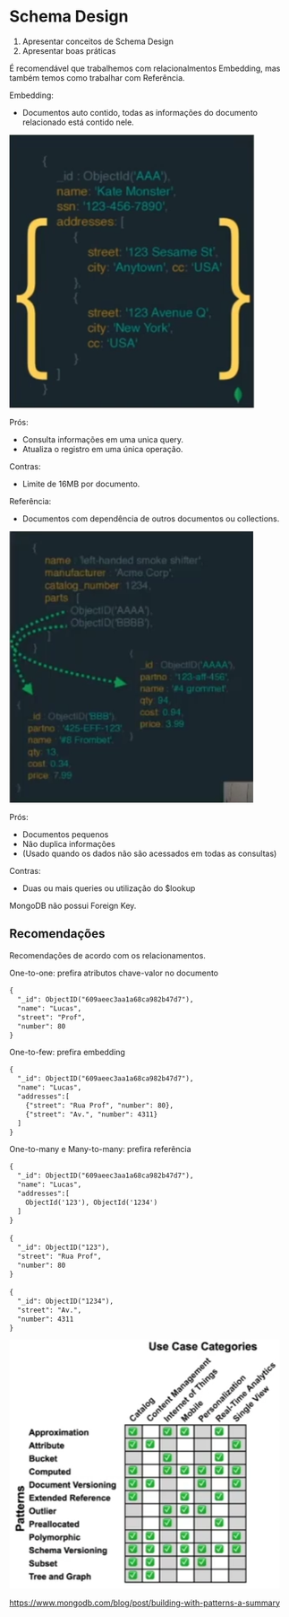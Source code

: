 # Schema Design

1. Apresentar conceitos de Schema Design
2. Apresentar boas práticas
   
É recomendável que trabalhemos com relacionalmentos Embedding, mas também temos como trabalhar com Referência.

Embedding:
- Documentos auto contido, todas as informações do documento relacionado está contido nele.
  
![embedding](img/chrome-22_22-07-28_14h44m.png)

Prós:
- Consulta informações em uma unica query.
- Atualiza o registro em uma única operação.

Contras:
- Limite de 16MB por documento.

Referência:
- Documentos com dependência de outros documentos ou collections.

![referencia](img/chrome-23_22-07-28_14h45m.png)

Prós:
- Documentos pequenos
- Não duplica informações
- (Usado quando os dados não são acessados em todas as consultas)

Contras: 
- Duas ou mais queries ou utilização do $lookup

MongoDB não possui Foreign Key.

## Recomendações

Recomendações de acordo com os relacionamentos.

One-to-one: prefira atributos chave-valor no documento

    {
      "_id": ObjectID("609aeec3aa1a68ca982b47d7"),
      "name": "Lucas",
      "street": "Prof",
      "number": 80
    }

One-to-few: prefira embedding

    {
      "_id": ObjectID("609aeec3aa1a68ca982b47d7"),
      "name": "Lucas",
      "addresses":[
        {"street": "Rua Prof", "number": 80},
        {"street": "Av.", "number": 4311}
      ]
    }

One-to-many e Many-to-many: prefira referência

    {
      "_id": ObjectID("609aeec3aa1a68ca982b47d7"),
      "name": "Lucas",
      "addresses":[
        ObjectId('123'), ObjectId('1234')
      ]
    }

    {
      "_id": ObjectID("123"),
      "street": "Rua Prof",
      "number": 80
    }

    {
      "_id": ObjectID("1234"),
      "street": "Av.",
      "number": 4311
    }

![use-cases](img/chrome-24_22-07-28_14h58m.png)

https://www.mongodb.com/blog/post/building-with-patterns-a-summary